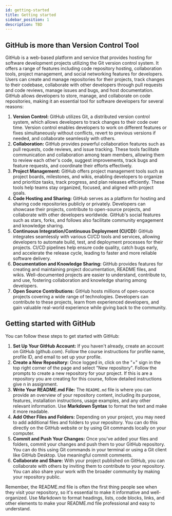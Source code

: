 ```yaml
---
id: getting-started
title: Getting started
sidebar_position: 1
description: TBD
---
```


## GitHub is more than Version Control Tool

GitHub is a web-based platform and service that provides hosting for software development projects utilizing the Git version control system. It offers a range of features including code repository hosting, collaboration tools, project management, and social networking features for developers. Users can create and manage repositories for their projects, track changes to their codebase, collaborate with other developers through pull requests and code reviews, manage issues and bugs, and host documentation. GitHub allows developers to store, manage, and collaborate on code repositories, making it an essential tool for software developers for several reasons:

1. **Version Control:** GitHub utilizes Git, a distributed version control system, which allows developers to track changes to their code over time. Version control enables developers to work on different features or fixes simultaneously without conflicts, revert to previous versions if needed, and collaborate seamlessly with others.
2. **Collaboration:** GitHub provides powerful collaboration features such as pull requests, code reviews, and issue tracking. These tools facilitate communication and collaboration among team members, allowing them to review each other's code, suggest improvements, track bugs and feature requests, and coordinate their efforts effectively.
3. **Project Management:** GitHub offers project management tools such as project boards, milestones, and wikis, enabling developers to organize and prioritize tasks, track progress, and plan releases efficiently. These tools help teams stay organized, focused, and aligned with project goals.
4. **Code Hosting and Sharing:** GitHub serves as a platform for hosting and sharing code repositories publicly or privately. Developers can showcase their projects, contribute to open-source projects, and collaborate with other developers worldwide. GitHub's social features such as stars, forks, and follows also facilitate community engagement and knowledge sharing.
5. **Continuous Integration/Continuous Deployment (CI/CD):** GitHub integrates seamlessly with various CI/CD tools and services, allowing developers to automate build, test, and deployment processes for their projects. CI/CD pipelines help ensure code quality, catch bugs early, and accelerate the release cycle, leading to faster and more reliable software delivery.
6. **Documentation and Knowledge Sharing:** GitHub provides features for creating and maintaining project documentation, README files, and wikis. Well-documented projects are easier to understand, contribute to, and use, fostering collaboration and knowledge sharing among developers.
7. **Open Source Contributions:** GitHub hosts millions of open-source projects covering a wide range of technologies. Developers can contribute to these projects, learn from experienced developers, and gain valuable real-world experience while giving back to the community.

## Getting started with GitHub

You can follow these steps to get started with GitHub:

1. **Set Up Your GitHub Account:** If you haven't already, create an account on GitHub (github.com). Follow the course instructions for profile name, profile ID, and email to set up your profile.
2. **Create a New Repository:** Once logged in, click on the "+" sign in the top right corner of the page and select "New repository". Follow the prompts to create a new repository for your project. If this is are a repository you are creating for this course, follow detailed instructions give n in assignment.
3. **Write Your README.md File:** The `README.md` file is where you can provide an overview of your repository content, including its purpose, features, installation instructions, usage examples, and any other relevant information. Use **Markdown Syntax** to format the text and make it more readable.
4. **Add Other Files and Folders:** Depending on your project, you may need to add additional files and folders to your repository. You can do this directly on the GitHub website or by using Git commands locally on your computer.
5. **Commit and Push Your Changes:** Once you've added your files and folders, commit your changes and push them to your GitHub repository. You can do this using Git commands in your terminal or using a Git client like GitHub Desktop. Use meaningful commit comments.
6. **Collaborate and Share:** With your project published on GitHub, you can collaborate with others by inviting them to contribute to your repository. You can also share your work with the broader community by making your repository public.

Remember, the README.md file is often the first thing people see when they visit your repository, so it's essential to make it informative and well-organized. Use Markdown to format headings, lists, code blocks, links, and other elements to make your README.md file professional and easy to understand.
